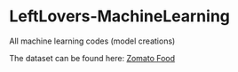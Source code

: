 # LeftLovers-MachineLearning
All machine learning codes (model creations)

The dataset can be found here: [Zomato Food](https://www.kaggle.com/datasets/ahmedshahriarsakib/uber-eats-usa-restaurants-menus)
